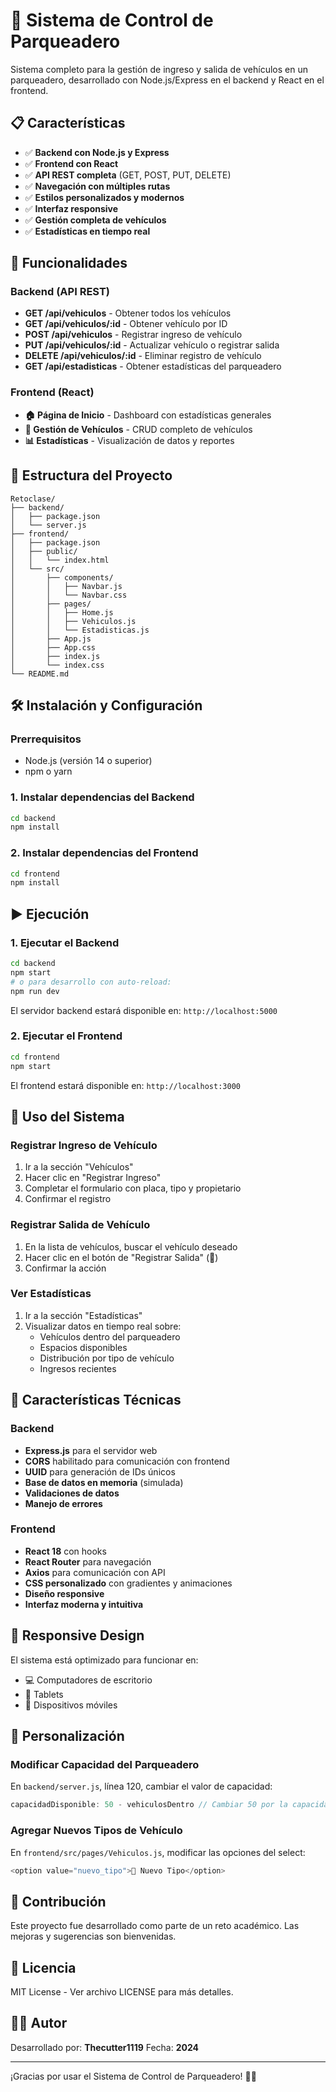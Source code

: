 # 🚗 Sistema de Control de Parqueadero

Sistema completo para la gestión de ingreso y salida de vehículos en un parqueadero, desarrollado con Node.js/Express en el backend y React en el frontend.

## 📋 Características

- ✅ **Backend con Node.js y Express**
- ✅ **Frontend con React**
- ✅ **API REST completa** (GET, POST, PUT, DELETE)
- ✅ **Navegación con múltiples rutas**
- ✅ **Estilos personalizados y modernos**
- ✅ **Interfaz responsive**
- ✅ **Gestión completa de vehículos**
- ✅ **Estadísticas en tiempo real**

## 🚀 Funcionalidades

### Backend (API REST)
- **GET /api/vehiculos** - Obtener todos los vehículos
- **GET /api/vehiculos/:id** - Obtener vehículo por ID
- **POST /api/vehiculos** - Registrar ingreso de vehículo
- **PUT /api/vehiculos/:id** - Actualizar vehículo o registrar salida
- **DELETE /api/vehiculos/:id** - Eliminar registro de vehículo
- **GET /api/estadisticas** - Obtener estadísticas del parqueadero

### Frontend (React)
- **🏠 Página de Inicio** - Dashboard con estadísticas generales
- **🚙 Gestión de Vehículos** - CRUD completo de vehículos
- **📊 Estadísticas** - Visualización de datos y reportes

## 📁 Estructura del Proyecto

```
Retoclase/
├── backend/
│   ├── package.json
│   └── server.js
├── frontend/
│   ├── package.json
│   ├── public/
│   │   └── index.html
│   └── src/
│       ├── components/
│       │   ├── Navbar.js
│       │   └── Navbar.css
│       ├── pages/
│       │   ├── Home.js
│       │   ├── Vehiculos.js
│       │   └── Estadisticas.js
│       ├── App.js
│       ├── App.css
│       ├── index.js
│       └── index.css
└── README.md
```

## 🛠️ Instalación y Configuración

### Prerrequisitos
- Node.js (versión 14 o superior)
- npm o yarn

### 1. Instalar dependencias del Backend

```bash
cd backend
npm install
```

### 2. Instalar dependencias del Frontend

```bash
cd frontend
npm install
```

## ▶️ Ejecución

### 1. Ejecutar el Backend

```bash
cd backend
npm start
# o para desarrollo con auto-reload:
npm run dev
```

El servidor backend estará disponible en: `http://localhost:5000`

### 2. Ejecutar el Frontend

```bash
cd frontend
npm start
```

El frontend estará disponible en: `http://localhost:3000`

## 🎯 Uso del Sistema

### Registrar Ingreso de Vehículo
1. Ir a la sección "Vehículos"
2. Hacer clic en "Registrar Ingreso"
3. Completar el formulario con placa, tipo y propietario
4. Confirmar el registro

### Registrar Salida de Vehículo
1. En la lista de vehículos, buscar el vehículo deseado
2. Hacer clic en el botón de "Registrar Salida" (🚪)
3. Confirmar la acción

### Ver Estadísticas
1. Ir a la sección "Estadísticas"
2. Visualizar datos en tiempo real sobre:
   - Vehículos dentro del parqueadero
   - Espacios disponibles
   - Distribución por tipo de vehículo
   - Ingresos recientes

## 🎨 Características Técnicas

### Backend
- **Express.js** para el servidor web
- **CORS** habilitado para comunicación con frontend
- **UUID** para generación de IDs únicos
- **Base de datos en memoria** (simulada)
- **Validaciones de datos**
- **Manejo de errores**

### Frontend
- **React 18** con hooks
- **React Router** para navegación
- **Axios** para comunicación con API
- **CSS personalizado** con gradientes y animaciones
- **Diseño responsive**
- **Interfaz moderna y intuitiva**

## 📱 Responsive Design

El sistema está optimizado para funcionar en:
- 💻 Computadores de escritorio
- 📱 Tablets
- 📱 Dispositivos móviles

## 🔧 Personalización

### Modificar Capacidad del Parqueadero
En `backend/server.js`, línea 120, cambiar el valor de capacidad:
```javascript
capacidadDisponible: 50 - vehiculosDentro // Cambiar 50 por la capacidad deseada
```

### Agregar Nuevos Tipos de Vehículo
En `frontend/src/pages/Vehiculos.js`, modificar las opciones del select:
```javascript
<option value="nuevo_tipo">🚛 Nuevo Tipo</option>
```

## 🤝 Contribución

Este proyecto fue desarrollado como parte de un reto académico. Las mejoras y sugerencias son bienvenidas.

## 📄 Licencia

MIT License - Ver archivo LICENSE para más detalles.

## 👨‍💻 Autor

Desarrollado por: **Thecutter1119**
Fecha: **2024**

---

¡Gracias por usar el Sistema de Control de Parqueadero! 🚗✨